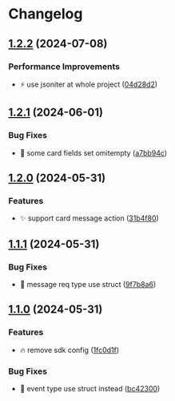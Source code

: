 # Changelog

## [1.2.2](https://github.com/Aimerny/kook-go/compare/v1.2.1...v1.2.2) (2024-07-08)


### Performance Improvements

* :zap: use jsoniter at whole project ([04d28d2](https://github.com/Aimerny/kook-go/commit/04d28d298f375cf42e75827e27548af43dbd3cc9))

## [1.2.1](https://github.com/Aimerny/kook-go/compare/v1.2.0...v1.2.1) (2024-06-01)


### Bug Fixes

* :bug: some card fields set omitempty ([a7bb94c](https://github.com/Aimerny/kook-go/commit/a7bb94c1cc0628b58f57761fe4b69d98615c7df2))

## [1.2.0](https://github.com/Aimerny/kook-go/compare/v1.1.1...v1.2.0) (2024-05-31)


### Features

* :sparkles: support card message action ([31b4f80](https://github.com/Aimerny/kook-go/commit/31b4f8099ab65849cf28f1d67dc654c8f527dd82))

## [1.1.1](https://github.com/Aimerny/kook-go/compare/v1.1.0...v1.1.1) (2024-05-31)


### Bug Fixes

* :bug: message req type use struct ([9f7b8a6](https://github.com/Aimerny/kook-go/commit/9f7b8a6f1ac0e2ccb861ae0d1921ccaf4c889aa2))

## [1.1.0](https://github.com/Aimerny/kook-go/compare/v1.0.0...v1.1.0) (2024-05-31)


### Features

* :fire: remove sdk config ([1fc0d1f](https://github.com/Aimerny/kook-go/commit/1fc0d1f1a988a761903c968ffd1309bb454f077a))


### Bug Fixes

* :bug: event type use struct instead ([bc42300](https://github.com/Aimerny/kook-go/commit/bc42300de7e0927f20728d1826838bad66f4423a))
